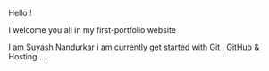 Hello !

I welcome you all in my first-portfolio website

I am Suyash Nandurkar i am currently get started with Git , GitHub & Hosting.....
